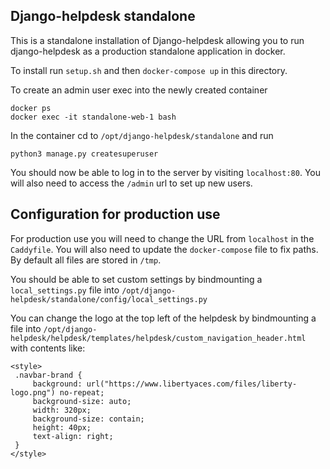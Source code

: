 Django-helpdesk standalone
-------------------------------

This is a standalone installation of Django-helpdesk allowing you to run django-helpdesk as a production standalone application in docker.

To install run `setup.sh` and then `docker-compose up` in this directory.


To create an admin user exec into the newly created container

    docker ps
    docker exec -it standalone-web-1 bash

In the container cd to `/opt/django-helpdesk/standalone` and run

    python3 manage.py createsuperuser

You should now be able to log in to the server by visiting `localhost:80`. You will also need to access the `/admin` url to set up new users.

Configuration for production use
--------------------------------------

For production use you will need to change the URL from `localhost` in the `Caddyfile`. You will also need to update the `docker-compose` file to fix paths. By default all files are stored in `/tmp`.

You should be able to set custom settings by bindmounting a `local_settings.py` file into `/opt/django-helpdesk/standalone/config/local_settings.py`

You can change the logo at the top left  of the helpdesk by bindmounting a file into `/opt/django-helpdesk/helpdesk/templates/helpdesk/custom_navigation_header.html` with contents like:

```
<style>
 .navbar-brand {
     background: url("https://www.libertyaces.com/files/liberty-logo.png") no-repeat;
     background-size: auto;
     width: 320px;
     background-size: contain;
     height: 40px;
     text-align: right;
 }
</style>
```
